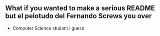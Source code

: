 ## What if you wanted to make a serious README but el pelotudo del Fernando Screws you over

- Computer Science student i guess
